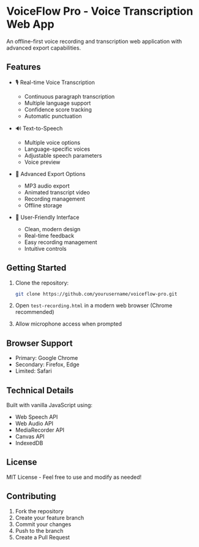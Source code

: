 # VoiceFlow Pro - Voice Transcription Web App

An offline-first voice recording and transcription web application with advanced export capabilities.

## Features

- 🎙️ Real-time Voice Transcription
  - Continuous paragraph transcription
  - Multiple language support
  - Confidence score tracking
  - Automatic punctuation

- 🔊 Text-to-Speech
  - Multiple voice options
  - Language-specific voices
  - Adjustable speech parameters
  - Voice preview

- 💾 Advanced Export Options
  - MP3 audio export
  - Animated transcript video
  - Recording management
  - Offline storage

- 📱 User-Friendly Interface
  - Clean, modern design
  - Real-time feedback
  - Easy recording management
  - Intuitive controls

## Getting Started

1. Clone the repository:
   ```bash
   git clone https://github.com/yourusername/voiceflow-pro.git
   ```

2. Open `test-recording.html` in a modern web browser (Chrome recommended)

3. Allow microphone access when prompted

## Browser Support

- Primary: Google Chrome
- Secondary: Firefox, Edge
- Limited: Safari

## Technical Details

Built with vanilla JavaScript using:
- Web Speech API
- Web Audio API
- MediaRecorder API
- Canvas API
- IndexedDB

## License

MIT License - Feel free to use and modify as needed!

## Contributing

1. Fork the repository
2. Create your feature branch
3. Commit your changes
4. Push to the branch
5. Create a Pull Request
